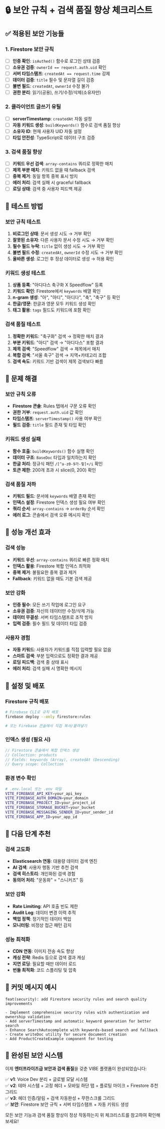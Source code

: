 # 🔒 보안 규칙 + 검색 품질 향상 체크리스트

## ✅ 적용된 보안 기능들

### 1. Firestore 보안 규칙
- [ ] **인증 확인**: `isAuthed()` 함수로 로그인 상태 검증
- [ ] **소유권 검증**: `ownerId == request.auth.uid` 확인
- [ ] **서버 타임스탬프**: `createdAt == request.time` 강제
- [ ] **데이터 검증**: `title` 필수 및 문자열 길이 검증
- [ ] **불변 필드**: `createdAt`, `ownerId` 수정 불가
- [ ] **권한 분리**: 읽기(공용), 쓰기/수정/삭제(소유자만)

### 2. 클라이언트 글쓰기 유틸
- [ ] **serverTimestamp**: `createdAt` 자동 설정
- [ ] **자동 키워드 생성**: `buildKeywords()` 함수로 검색 품질 향상
- [ ] **소유자 ID**: 현재 사용자 UID 자동 설정
- [ ] **타입 안전성**: TypeScript로 데이터 구조 검증

### 3. 검색 품질 향상
- [ ] **키워드 우선 검색**: `array-contains` 쿼리로 정확한 매치
- [ ] **제목 부분 매치**: 키워드 없을 때 fallback 검색
- [ ] **중복 제거**: 동일 항목 중복 표시 방지
- [ ] **에러 처리**: 검색 실패 시 graceful fallback
- [ ] **로딩 상태**: 검색 중 사용자 피드백 제공

## 🧪 테스트 방법

### 보안 규칙 테스트
1. **비로그인 상태**: 문서 생성 시도 → 거부 확인
2. **잘못된 소유자**: 다른 사용자 문서 수정 시도 → 거부 확인
3. **필수 필드 누락**: `title` 없이 생성 시도 → 거부 확인
4. **불변 필드 수정**: `createdAt`, `ownerId` 수정 시도 → 거부 확인
5. **올바른 생성**: 로그인 후 정상 데이터로 생성 → 허용 확인

### 키워드 생성 테스트
1. **상품 등록**: "아디다스 축구화 X Speedflow" 등록
2. **키워드 확인**: Firestore에서 `keywords` 배열 확인
3. **n-gram 생성**: "아", "아디", "아디다", "축", "축구" 등 확인
4. **한글/영문**: 한글과 영문 모두 키워드 생성 확인
5. **태그 활용**: `tags` 필드도 키워드에 포함 확인

### 검색 품질 테스트
1. **정확한 키워드**: "축구화" 검색 → 정확한 매치 결과
2. **부분 키워드**: "아디" 검색 → "아디다스" 포함 결과
3. **제목 검색**: "Speedflow" 검색 → 제목에서 매치
4. **복합 검색**: "서울 축구" 검색 → 지역+카테고리 조합
5. **검색 속도**: 키워드 기반 검색이 제목 검색보다 빠름

## 🚨 문제 해결

### 보안 규칙 오류
- **Firestore 콘솔**: Rules 탭에서 구문 오류 확인
- **권한 거부**: `request.auth.uid` 값 확인
- **타임스탬프**: `serverTimestamp()` 사용 여부 확인
- **필드 검증**: `title` 필드 존재 및 타입 확인

### 키워드 생성 실패
- **함수 호출**: `buildKeywords()` 함수 실행 확인
- **데이터 구조**: `BaseDoc` 타입과 일치하는지 확인
- **한글 처리**: 정규식 패턴 `/[^a-z0-9가-힣]+/i` 확인
- **토큰 제한**: 200개 초과 시 slice(0, 200) 확인

### 검색 품질 저하
- **키워드 필드**: 문서에 `keywords` 배열 존재 확인
- **인덱스 설정**: Firestore 인덱스 생성 필요 여부 확인
- **쿼리 순서**: `array-contains` → `orderBy` 순서 확인
- **에러 로그**: 콘솔에서 검색 오류 메시지 확인

## 🎯 성능 개선 효과

### 검색 성능
- **키워드 우선**: `array-contains` 쿼리로 빠른 정확 매치
- **인덱스 활용**: Firestore 복합 인덱스 최적화
- **중복 제거**: 불필요한 중복 결과 제거
- **Fallback**: 키워드 없을 때도 기본 검색 제공

### 보안 강화
- **인증 필수**: 모든 쓰기 작업에 로그인 요구
- **소유권 검증**: 자신의 데이터만 수정/삭제 가능
- **데이터 무결성**: 서버 타임스탬프로 조작 방지
- **입력 검증**: 필수 필드 및 데이터 타입 검증

### 사용자 경험
- **자동 키워드**: 사용자가 키워드를 직접 입력할 필요 없음
- **스마트 검색**: 부분 입력으로도 정확한 결과 제공
- **로딩 피드백**: 검색 중 상태 표시
- **에러 처리**: 검색 실패 시 명확한 메시지

## 🔧 설정 및 배포

### Firestore 규칙 배포
```bash
# Firebase CLI로 규칙 배포
firebase deploy --only firestore:rules

# 또는 Firebase 콘솔에서 직접 복사/붙여넣기
```

### 인덱스 생성 (필요 시)
```javascript
// Firestore 콘솔에서 복합 인덱스 생성
// Collection: products
// Fields: keywords (Array), createdAt (Descending)
// Query scope: Collection
```

### 환경 변수 확인
```bash
# .env.local 또는 .env 파일
VITE_FIREBASE_API_KEY=your_api_key
VITE_FIREBASE_AUTH_DOMAIN=your_domain
VITE_FIREBASE_PROJECT_ID=your_project_id
VITE_FIREBASE_STORAGE_BUCKET=your_bucket
VITE_FIREBASE_MESSAGING_SENDER_ID=your_sender_id
VITE_FIREBASE_APP_ID=your_app_id
```

## 🚀 다음 단계 추천

### 검색 고도화
- **Elasticsearch 연동**: 대용량 데이터 검색 엔진
- **AI 검색**: 사용자 행동 기반 추천 검색
- **검색 히스토리**: 개인화된 검색 경험
- **동의어 처리**: "운동화" = "스니커즈" 등

### 보안 강화
- **Rate Limiting**: API 호출 빈도 제한
- **Audit Log**: 데이터 변경 이력 추적
- **백업 정책**: 정기적인 데이터 백업
- **모니터링**: 비정상 접근 패턴 감지

### 성능 최적화
- **CDN 연동**: 이미지 전송 속도 향상
- **캐싱 전략**: Redis 등으로 검색 결과 캐싱
- **지연 로딩**: 필요할 때만 데이터 로드
- **번들 최적화**: 코드 스플리팅 및 압축

## 📝 커밋 메시지 예시

```
feat(security): add Firestore security rules and search quality improvements

- Implement comprehensive security rules with authentication and ownership validation
- Add serverTimestamp and automatic keyword generation for better search
- Enhance SearchAutocomplete with keywords-based search and fallback
- Create writeDoc utility for secure document creation
- Add ProductCreateExample component for testing
```

## 🎉 완성된 보안 시스템

이제 **엔터프라이즈급 보안과 검색 품질**을 갖춘 VIBE 플랫폼이 완성되었습니다:

✅ **v1**: Voice Dev 분리 + 글로벌 모달 시스템  
✅ **v2**: 테마 시스템 + 고정 헤더 + 모바일 하단 탭 + 플로팅 마이크 + Firestore 추천 그리드  
✅ **v3**: 헤더 인증/알림 + 검색 자동완성 + 무한스크롤 그리드  
✅ **보안**: Firestore 보안 규칙 + 서버 타임스탬프 + 자동 키워드 생성  

모든 보안 기능과 검색 품질 향상이 정상 작동하는지 위 체크리스트를 참고하여 확인해보세요! 